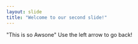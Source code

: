 ```yaml
---
layout: slide
title: "Welcome to our second slide!"
---
```

"This is so Awsone"
Use the left arrow to go back!
